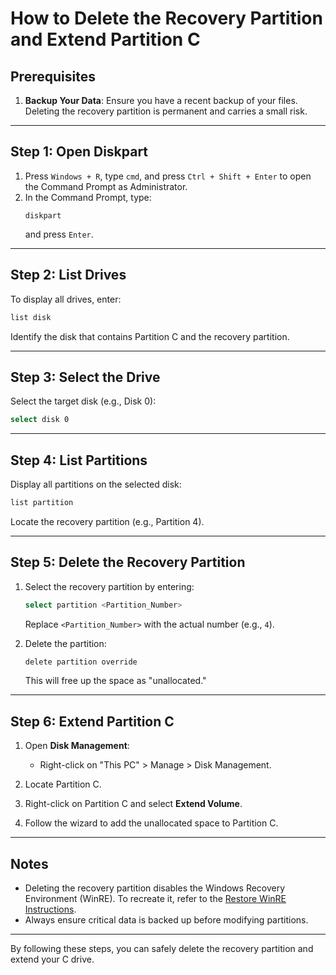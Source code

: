 # How to Delete the Recovery Partition and Extend Partition C

## Prerequisites
1. **Backup Your Data**: Ensure you have a recent backup of your files. Deleting the recovery partition is permanent and carries a small risk.

---

## Step 1: Open Diskpart
1. Press `Windows + R`, type `cmd`, and press `Ctrl + Shift + Enter` to open the Command Prompt as Administrator.
2. In the Command Prompt, type:
   ```
   diskpart
   ```
   and press `Enter`.

---

## Step 2: List Drives
To display all drives, enter:
```bash
list disk
```
Identify the disk that contains Partition C and the recovery partition.

---

## Step 3: Select the Drive
Select the target disk (e.g., Disk 0):
```bash
select disk 0
```

---

## Step 4: List Partitions
Display all partitions on the selected disk:
```bash
list partition
```
Locate the recovery partition (e.g., Partition 4).

---

## Step 5: Delete the Recovery Partition
1. Select the recovery partition by entering:
   ```bash
   select partition <Partition_Number>
   ```
   Replace `<Partition_Number>` with the actual number (e.g., `4`).

2. Delete the partition:
   ```bash
   delete partition override
   ```
   This will free up the space as "unallocated."

---

## Step 6: Extend Partition C
1. Open **Disk Management**:
   - Right-click on "This PC" > Manage > Disk Management.

2. Locate Partition C.
3. Right-click on Partition C and select **Extend Volume**.
4. Follow the wizard to add the unallocated space to Partition C.

---

## Notes
- Deleting the recovery partition disables the Windows Recovery Environment (WinRE). To recreate it, refer to the [Restore WinRE Instructions](#).
- Always ensure critical data is backed up before modifying partitions.

---

By following these steps, you can safely delete the recovery partition and extend your C drive.
